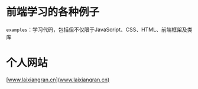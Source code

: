 # 前端学习的各种例子

`examples`：学习代码，包括但不仅限于JavaScript、CSS、HTML、前端框架及类库

# 个人网站

[www.laixiangran.cn](www.laixiangran.cn)